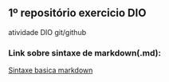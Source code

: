 ##   **1º repositório exercicio DIO**
atividade DIO  git/github

### Link sobre sintaxe de markdown(.md):
[ Sintaxe basica markdown ](https://www.markdownguide.org/basic-syntax)
